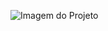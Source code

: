 ![Imagem do Projeto](https://private-user-images.githubusercontent.com/115483890/424684763-49f14754-7754-40c2-8388-0182079831c2.png?jwt=eyJhbGciOiJIUzI1NiIsInR5cCI6IkpXVCJ9.eyJpc3MiOiJnaXRodWIuY29tIiwiYXVkIjoicmF3LmdpdGh1YnVzZXJjb250ZW50LmNvbSIsImtleSI6ImtleTUiLCJleHAiOjE3NDI0MTY4NzEsIm5iZiI6MTc0MjQxNjU3MSwicGF0aCI6Ii8xMTU0ODM4OTAvNDI0Njg0NzYzLTQ5ZjE0NzU0LTc3NTQtNDBjMi04Mzg4LTAxODIwNzk4MzFjMi5wbmc_WC1BbXotQWxnb3JpdGhtPUFXUzQtSE1BQy1TSEEyNTYmWC1BbXotQ3JlZGVudGlhbD1BS0lBVkNPRFlMU0E1M1BRSzRaQSUyRjIwMjUwMzE5JTJGdXMtZWFzdC0xJTJGczMlMkZhd3M0X3JlcXVlc3QmWC1BbXotRGF0ZT0yMDI1MDMxOVQyMDM2MTFaJlgtQW16LUV4cGlyZXM9MzAwJlgtQW16LVNpZ25hdHVyZT0zN2RlNTg3MDgzNGU0NDNlYjNhMWMyNjdkMGUwNDIxNWViNzZmMDJmMDY3MzM1Mzk5NjFiZjRkNjA2ZDA3N2UzJlgtQW16LVNpZ25lZEhlYWRlcnM9aG9zdCJ9.F3ZX6o0DJVlvnYVWJN0G-SKoGe20JeTpmAFm-Svj_qo)
